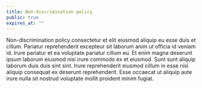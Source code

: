 ```yaml
---
title: Non-discrimination policy
public: true
expires_at: ""
---
```

Non-discrimination policy consectetur et elit eiusmod aliquip eu esse duis et cillum. Pariatur reprehenderit excepteur sit laborum anim ut officia id veniam id. Irure pariatur et ea voluptate pariatur cillum eu. Et enim magna deserunt ipsum laborum eiusmod nisi irure commodo ex et eiusmod. Sunt sunt aliquip laborum duis duis sint sint. Irure reprehenderit eiusmod cillum in esse nisi aliquip consequat ex deserunt reprehenderit. Esse occaecat ut aliquip aute irure nulla sit nostrud voluptate mollit proident minim fugiat.